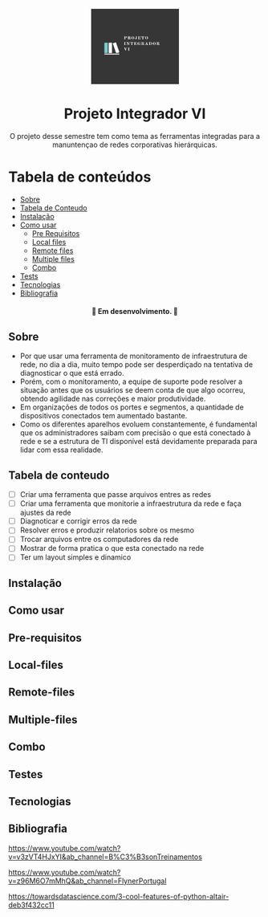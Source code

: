 <p align="center">
  <a href="https://unform.dev">
    <img src="img/Logo.png" height="150" width="175" alt="Unform" />
  </a>
</p>
<h1 align="center">Projeto Integrador VI</h1> 

<p align="center">O projeto desse semestre tem como tema as ferramentas integradas para a manuntençao de redes corporativas hierárquicas.</p>

Tabela de conteúdos
=================
<!--ts-->
   * [Sobre](#Sobre)
   * [Tabela de Conteudo](#tabela-de-conteudo)
   * [Instalação](#instalacao)
   * [Como usar](#como-usar)
      * [Pre Requisitos](#pre-requisitos)
      * [Local files](#local-files)
      * [Remote files](#remote-files)
      * [Multiple files](#multiple-files)
      * [Combo](#combo)
   * [Tests](#testes)
   * [Tecnologias](#tecnologias)
   * [Bibliografia](#bibliografia)
<!--te-->

<h4 align="center"> 
	🚧  Em desenvolvimento.  🚧
</h4>

## Sobre

 + Por que usar uma ferramenta de monitoramento de infraestrutura de rede, no dia a dia, muito tempo pode ser desperdiçado na tentativa de diagnosticar o que está errado. 
 + Porém, com o monitoramento, a equipe de suporte pode resolver a situação antes que os usuários se deem conta de que algo ocorreu, obtendo agilidade nas correções e maior produtividade. 
 + Em organizações de todos os portes e segmentos, a quantidade de dispositivos conectados tem aumentado bastante.
 + Como os diferentes aparelhos evoluem constantemente, é fundamental que os administradores saibam com precisão o que está conectado à rede e se a estrutura de TI disponível está devidamente preparada para lidar com essa realidade.

## Tabela de conteudo

- [ ] Criar uma ferramenta que passe arquivos entres as redes
- [ ] Criar uma ferramenta que monitorie a infraestrutura da rede e faça ajustes da rede
- [ ] Diagnoticar e corrigir erros da rede
- [ ] Resolver erros e produzir relatorios sobre os mesmo
- [ ] Trocar arquivos entre os computadores da rede 
- [ ] Mostrar de forma pratica o que esta conectado na rede
- [ ] Ter um layout simples e dinamico

## Instalação

## Como usar

## Pre-requisitos

## Local-files

## Remote-files

## Multiple-files

## Combo

## Testes

## Tecnologias

## Bibliografia

https://www.youtube.com/watch?v=v3zVT4HJxYI&ab_channel=B%C3%B3sonTreinamentos

https://www.youtube.com/watch?v=z96M6O7mMhQ&ab_channel=FlynerPortugal

https://towardsdatascience.com/3-cool-features-of-python-altair-deb3f432cc11